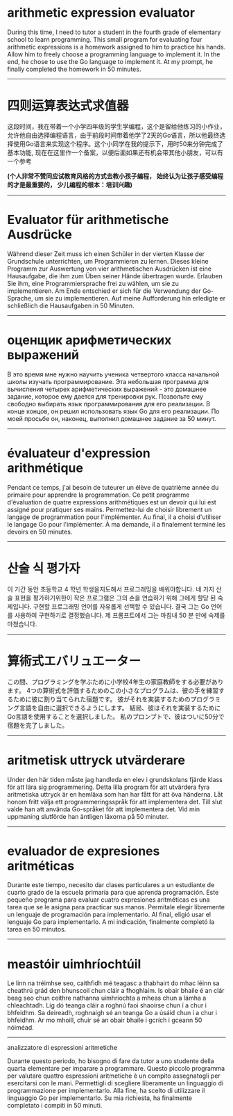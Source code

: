 # arithmetic expression evaluator

During this time, I need to tutor a student in the fourth grade of elementary school to learn programming. This small program for evaluating four arithmetic expressions is a homework assigned to him to practice his hands. Allow him to freely choose a programming language to implement it. In the end, he chose to use the Go language to implement it. At my prompt, he finally completed the homework in 50 minutes.

---
# 四则运算表达式求值器
这段时间，我在带着一个小学四年级的学生学编程，这个是留给他练习的小作业，允许他自由选择编程语言，由于前段时间带着他学了2天的Go语言，所以他最终选择使用Go语言来实现这个程序。这个小同学在我的提示下，用时50来分钟完成了基本功能, 现在在这里作一个备案，以便后面如果还有机会带其他小朋友，可以有一个参考

**(个人非常不赞同应试教育风格的方式去教小孩子编程，
 始终认为让孩子感受编程的才是最重要的，
 少儿编程的根本：培训兴趣)**

---

# Evaluator für arithmetische Ausdrücke

Während dieser Zeit muss ich einen Schüler in der vierten Klasse der Grundschule unterrichten, um Programmieren zu lernen. Dieses kleine Programm zur Auswertung von vier arithmetischen Ausdrücken ist eine Hausaufgabe, die ihm zum Üben seiner Hände übertragen wurde. Erlauben Sie ihm, eine Programmiersprache frei zu wählen, um sie zu implementieren. Am Ende entschied er sich für die Verwendung der Go-Sprache, um sie zu implementieren. Auf meine Aufforderung hin erledigte er schließlich die Hausaufgaben in 50 Minuten.

---
# оценщик арифметических выражений

В это время мне нужно научить ученика четвертого класса начальной школы изучать программирование. Эта небольшая программа для вычисления четырех арифметических выражений - это домашнее задание, которое ему дается для тренировки рук. Позвольте ему свободно выбирать язык программирования для его реализации. В конце концов, он решил использовать язык Go для его реализации. По моей просьбе он, наконец, выполнил домашнее задание за 50 минут.

---
# évaluateur d'expression arithmétique

Pendant ce temps, j'ai besoin de tuteurer un élève de quatrième année du primaire pour apprendre la programmation. Ce petit programme d'évaluation de quatre expressions arithmétiques est un devoir qui lui est assigné pour pratiquer ses mains. Permettez-lui de choisir librement un langage de programmation pour l'implémenter. Au final, il a choisi d'utiliser le langage Go pour l'implémenter. À ma demande, il a finalement terminé les devoirs en 50 minutes.

---
# 산술 식 평가자

이 기간 동안 초등학교 4 학년 학생을지도해서 프로그래밍을 배워야합니다. 네 가지 산술 표현을 평가하기위한이 작은 프로그램은 그의 손을 연습하기 위해 그에게 할당 된 숙제입니다. 구현할 프로그래밍 언어를 자유롭게 선택할 수 있습니다. 결국 그는 Go 언어를 사용하여 구현하기로 결정했습니다. 제 프롬프트에서 그는 마침내 50 분 만에 숙제를 마쳤습니다.

---
# 算術式エバリュエーター

この間、プログラミングを学ぶために小学校4年生の家庭教師をする必要があります。 4つの算術式を評価するためのこの小さなプログラムは、彼の手を練習するために彼に割り当てられた宿題です。 彼がそれを実装するためのプログラミング言語を自由に選択できるようにします。 結局、彼はそれを実装するためにGo言語を使用することを選択しました。 私のプロンプトで、彼はついに50分で宿題を完了しました。

---
# aritmetisk uttryck utvärderare

Under den här tiden måste jag handleda en elev i grundskolans fjärde klass för att lära sig programmering. Detta lilla program för att utvärdera fyra aritmetiska uttryck är en hemläxa som han har fått för att öva händerna. Låt honom fritt välja ett programmeringsspråk för att implementera det. Till slut valde han att använda Go-språket för att implementera det. Vid min uppmaning slutförde han äntligen läxorna på 50 minuter.

---
# evaluador de expresiones aritméticas

Durante este tiempo, necesito dar clases particulares a un estudiante de cuarto grado de la escuela primaria para que aprenda programación. Este pequeño programa para evaluar cuatro expresiones aritméticas es una tarea que se le asigna para practicar sus manos. Permítale elegir libremente un lenguaje de programación para implementarlo. Al final, eligió usar el lenguaje Go para implementarlo. A mi indicación, finalmente completó la tarea en 50 minutos.

---
# meastóir uimhríochtúil

Le linn na tréimhse seo, caithfidh mé teagasc a thabhairt do mhac léinn sa cheathrú grád den bhunscoil chun cláir a fhoghlaim. Is obair bhaile é an clár beag seo chun ceithre nathanna uimhríochta a mheas chun a lámha a chleachtadh. Lig dó teanga cláir a roghnú faoi shaoirse chun í a chur i bhfeidhm. Sa deireadh, roghnaigh sé an teanga Go a úsáid chun í a chur i bhfeidhm. Ar mo mhoill, chuir sé an obair bhaile i gcrích i gceann 50 nóiméad.

---
analizzatore di espressioni aritmetiche

Durante questo periodo, ho bisogno di fare da tutor a uno studente della quarta elementare per imparare a programmare. Questo piccolo programma per valutare quattro espressioni aritmetiche è un compito assegnatogli per esercitarsi con le mani. Permettigli di scegliere liberamente un linguaggio di programmazione per implementarlo. Alla fine, ha scelto di utilizzare il linguaggio Go per implementarlo. Su mia richiesta, ha finalmente completato i compiti in 50 minuti.
